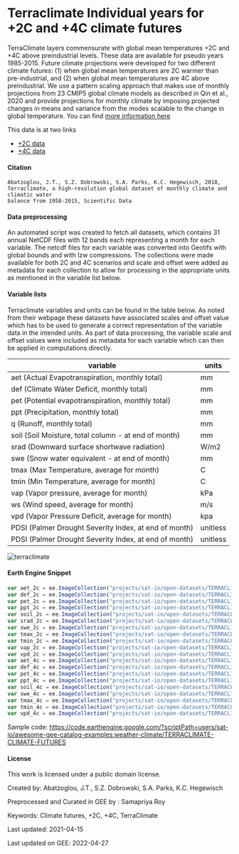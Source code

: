 # Terraclimate Individual years for +2C and +4C climate futures

TerraClimate layers commensurate with global mean temperatures +2C and +4C above preindustrial levels. These data are available for pseudo years 1985-2015. Future climate projections were developed for two different climate futures: (1) when global mean temperatures are 2C warmer than pre-industrial, and (2) when global mean temperatures are 4C above preindustrial. We use a pattern scaling approach that makes use of monthly projections from 23 CMIP5 global climate models as described in Qin et al., 2020 and provide projections for monthly climate by imposing projected changes in means and variance from the modes scalable to the change in global temperature. You can find [more information here](https://www.climatologylab.org/terraclimate.html)

This data is at two links

* [+2C data](http://thredds.northwestknowledge.net:8080/thredds/catalog/TERRACLIMATE_ALL/data_plus2C/catalog.html)
* [+4C data](http://thredds.northwestknowledge.net:8080/thredds/catalog/TERRACLIMATE_ALL/data_plus4C/catalog.html)

#### Citation

```
Abatzoglou, J.T., S.Z. Dobrowski, S.A. Parks, K.C. Hegewisch, 2018, Terraclimate, a high-resolution global dataset of monthly climate and climatic water
balance from 1958-2015, Scientific Data
```

#### Data preprocessing
An automated script was created to fetch all datasets, which contains 31 annual NetCDF files with 12 bands each representing a month for each variable. The netcdf files for each variable was converted into Geotifs with global bounds and with lzw compressions. The collections were made available for both 2C and 4C scenarios and scale and offset were added as metadata for each collection to allow for processing in the appropriate units as mentioned in the variable list below.

#### Variable lists

Terraclimate variables and units can be found in the table below. As noted from their webpage these datasets have associated scales and offset value which has to be used to generate a correct representation of the variable data in the intended units. As part of data processing, the variable scale and offset values were included as metadata for each variable which can then be applied in computations directly.

<center>

|variable                                              |units    |
|------------------------------------------------------|---------|
|aet (Actual Evapotranspiration, monthly total)        | mm      |
|def (Climate Water Deficit, monthly total)            | mm      |
|pet (Potential evapotranspiration, monthly total)     | mm      |
|ppt (Precipitation, monthly total)                    | mm      |
|q (Runoff, monthly total)                             | mm      |
|soil (Soil Moisture, total column - at end of month)  | mm      |
|srad (Downward surface shortwave radiation)           | W/m2    |
|swe (Snow water equivalent - at end of month)         | mm      |
|tmax (Max Temperature, average for month)             | C       |
|tmin (Min Temperature, average for month)             | C       |
|vap (Vapor pressure, average for month)               | kPa     |
|ws (Wind speed, average for month)                    | m/s     |
|vpd (Vapor Pressure Deficit, average for month)       | kpa     |
|PDSI (Palmer Drought Severity Index, at end of month) | unitless|
|PDSI (Palmer Drought Severity Index, at end of month) |unitless |

</center>

![terraclimate](https://user-images.githubusercontent.com/6677629/165516012-0a573b1e-3cee-44f5-a515-1a02da419c6b.gif)


#### Earth Engine Snippet

```js
var aet_2c = ee.ImageCollection("projects/sat-io/open-datasets/TERRACLIMATE/2C/aet");
var def_2c = ee.ImageCollection("projects/sat-io/open-datasets/TERRACLIMATE/2C/def");
var pet_2c = ee.ImageCollection("projects/sat-io/open-datasets/TERRACLIMATE/2C/pet");
var ppt_2c = ee.ImageCollection("projects/sat-io/open-datasets/TERRACLIMATE/2C/ppt");
var soil_2c = ee.ImageCollection("projects/sat-io/open-datasets/TERRACLIMATE/2C/soil");
var srad_2c = ee.ImageCollection("projects/sat-io/open-datasets/TERRACLIMATE/2C/srad");
var swe_2c = ee.ImageCollection("projects/sat-io/open-datasets/TERRACLIMATE/2C/swe");
var tmax_2c = ee.ImageCollection("projects/sat-io/open-datasets/TERRACLIMATE/2C/tmax");
var tmin_2c = ee.ImageCollection("projects/sat-io/open-datasets/TERRACLIMATE/2C/tmin");
var vap_2c = ee.ImageCollection("projects/sat-io/open-datasets/TERRACLIMATE/2C/vap");
var vpd_2c = ee.ImageCollection("projects/sat-io/open-datasets/TERRACLIMATE/2C/vpd");
var aet_4c = ee.ImageCollection("projects/sat-io/open-datasets/TERRACLIMATE/4C/aet");
var def_4c = ee.ImageCollection("projects/sat-io/open-datasets/TERRACLIMATE/4C/def");
var pet_4c = ee.ImageCollection("projects/sat-io/open-datasets/TERRACLIMATE/4C/pet");
var ppt_4c = ee.ImageCollection("projects/sat-io/open-datasets/TERRACLIMATE/4C/ppt");
var soil_4c = ee.ImageCollection("projects/sat-io/open-datasets/TERRACLIMATE/4C/soil");
var swe_4c = ee.ImageCollection("projects/sat-io/open-datasets/TERRACLIMATE/4C/swe");
var tmax_4c = ee.ImageCollection("projects/sat-io/open-datasets/TERRACLIMATE/4C/tmax");
var tmin_4c = ee.ImageCollection("projects/sat-io/open-datasets/TERRACLIMATE/4C/tmin");
var vpd_4c = ee.ImageCollection("projects/sat-io/open-datasets/TERRACLIMATE/4C/vpd");
```

Sample code: https://code.earthengine.google.com/?scriptPath=users/sat-io/awesome-gee-catalog-examples:weather-climate/TERRACLIMATE-CLIMATE-FUTURES


#### License
This work is licensed under a public domain license.

Created by: Abatzoglou, J.T., S.Z. Dobrowski, S.A. Parks, K.C. Hegewisch

Preprocessed and Curated in GEE by : Samapriya Roy

Keywords: Climate futures, +2C, +4C, TerraClimate

Last updated: 2021-04-15

Last updated on GEE: 2022-04-27

